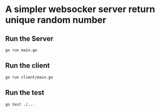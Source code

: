 # A simpler websocker server return unique random number

## Run the Server
`go run main.go`
## Run the client
`go run client/main.go`
## Run the test
`go test ./...`

